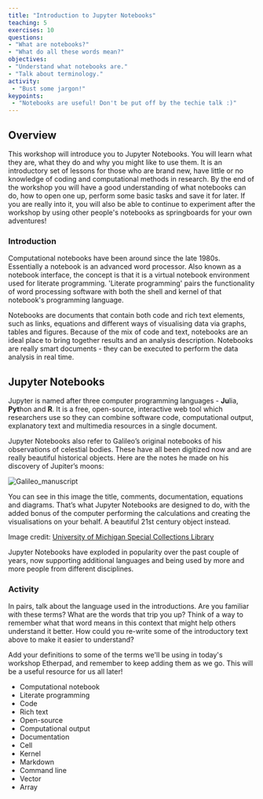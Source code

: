 ```yaml
---
title: "Introduction to Jupyter Notebooks"
teaching: 5
exercises: 10
questions:
- "What are notebooks?"
- "What do all these words mean?"
objectives:
- "Understand what notebooks are."
- "Talk about terminology."
activity:
 - "Bust some jargon!"
keypoints:
 - "Notebooks are useful! Don't be put off by the techie talk :)"
---
```


## Overview

This workshop will introduce you to Jupyter Notebooks. You will learn what they are, what they do and why you might like to use them. It is an introductory set of lessons for those who are brand new, have little or no knowledge of coding and computational methods in research. By the end of the workshop you will have a good understanding of what notebooks can do, how to open one up, perform some basic tasks and save it for later. If you are really into it, you will also be able to continue to experiment after the workshop by using other people's notebooks as springboards for your own adventures!

### Introduction

Computational notebooks have been around since the late 1980s. Essentially a notebook is an advanced word processor. Also known as a notebook interface, the concept is that it is a virtual notebook environment used for literate programming. 'Literate programming' pairs the functionality of word processing software with both the shell and kernel of that notebook's programming language.

Notebooks are documents that contain both code and rich text elements, such as links, equations and different ways of visualising data via graphs, tables and figures. Because of the mix of code and text, notebooks are an ideal place to bring together results and an analysis description. Notebooks are really smart documents - they can be executed to perform the data analysis in real time.

## Jupyter Notebooks

Jupyter is named after three computer programming languages - **Ju**lia, **Pyt**hon and **R**. It is a free, open-source, interactive web tool  which researchers use so they can combine software code, computational output, explanatory text and multimedia resources in a single document.

Jupyter Notebooks also refer to Galileo’s original notebooks of his observations of celestial bodies. These have all been digitized now and are really beautiful historical objects. Here are the notes he made on his discovery of Jupiter’s moons:

![Galileo_manuscript](https://user-images.githubusercontent.com/48195568/62598083-48ef0d80-b927-11e9-9984-335d87bf1bb0.png)


You can see in this image the title, comments, documentation, equations and diagrams. That’s what Jupyter Notebooks are designed to do, with the added bonus of the computer performing the calculations and creating the visualisations on your behalf. A beautiful 21st century object instead.

Image credit: [University of Michigan Special Collections Library](https://www.lib.umich.edu/special-collections-research-center/galileo-manuscript)

Jupyter Notebooks have exploded in popularity over the past couple of years, now supporting additional languages and being used by more and more people from different disciplines.

### Activity

In pairs, talk about the language used in the introductions. Are you familiar with these terms? What are the words that trip you up? Think of a way to remember what that word means in this context that might help others understand it better. How could you re-write some of the introductory text above to make it easier to understand?

Add your definitions to some of the terms we'll be using in today's workshop Etherpad, and remember to keep adding them as we go. This will be a useful resource for us all later!

 - Computational notebook
 - Literate programming
 - Code
 - Rich text
 - Open-source
 - Computational output
 - Documentation
 - Cell
 - Kernel
 - Markdown
 - Command line
 - Vector
 - Array
